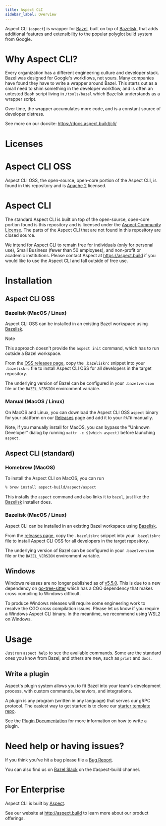 ```yaml
---
title: Aspect CLI
sidebar_label: Overview
---
```


Aspect CLI (`aspect`) is wrapper for [Bazel], built on top of [Bazelisk], that adds additional features and extensibility to the popular polyglot build system from Google.

# Why Aspect CLI?

Every organization has a different engineering culture and developer stack.
Bazel was designed for Google's workflows, not yours.
Many companies have found they have to write a wrapper around Bazel.
This starts out as a small need to shim something in the developer workflow, and is often an
untested Bash script living in `/tools/bazel` which Bazelisk understands as a wrapper script.

Over time, the wrapper accumulates more code, and is a constant source of developer distress.

See more on our docsite: <https://docs.aspect.build/cli/>

# Licenses

# Aspect CLI OSS

Aspect CLI OSS, the open-source, open-core portion of the Aspect CLI, is found in this repository and is [Apache 2](./LICENSE) licensed.

# Aspect CLI

The standard Aspect CLI is built on top of the open-source, open-core portion found is this repository and is licensed under the [Aspect Community License](./ASPECT_COMMUNITY_LICENSE). The parts of the Aspect CLI that are not found in this repository are closed source.

We intend for Aspect CLI to remain free for individuals (only for personal use), Small Business (fewer than 50 employees), and non-profit or academic institutions. Please contact Aspect at https://aspect.build if you would like to use the Aspect CLI and fall outside of free use.

# Installation

## Aspect CLI OSS

### Bazelisk (MacOS / Linux)

Aspect CLI OSS can be installed in an existing Bazel workspace using [Bazelisk].

> [!NOTE]
> This approach doesn't provide the `aspect init` command, which has to run outside a Bazel workspace.

From the [OSS releases page](https://github.com/aspect-build/aspect-cli/releases),
copy the `.bazeliskrc` snippet into your `.bazeliskrc` file to install Aspect CLI OSS for all developers in the target repository.

The underlying version of Bazel can be configured in your `.bazelversion` file or the `BAZEL_VERSION` environment variable.

### Manual (MacOS / Linux)

On MacOS and Linux, you can download the Aspect CLI OSS `aspect` binary for your platform on our
[Releases](https://github.com/aspect-build/aspect-cli/releases) page and add it to your `PATH` manually.

Note, if you manually install for MacOS, you can bypass the "Unknown Developer" dialog by running
`xattr -c $(which aspect)` before launching `aspect`.

## Aspect CLI (standard)

### Homebrew (MacOS)

To install the Aspect CLI on MacOS, you can run

```sh
% brew install aspect-build/aspect/aspect
```

This installs the `aspect` command and also links it to `bazel`, just like the [Bazelisk] installer does.

### Bazelisk (MacOS / Linux)

Aspect CLI can be installed in an existing Bazel workspace using [Bazelisk].

From the [releases page](https://docs.aspect.build/cli/releases/),
copy the `.bazeliskrc` snippet into your `.bazeliskrc` file to install Aspect CLI OSS for all developers in the target repository.

The underlying version of Bazel can be configured in your `.bazelversion` file or the `BAZEL_VERSION` environment variable.

## Windows

Windows releases are no longer published as of [v5.5.0](https://github.com/aspect-build/aspect-cli/releases/tag/5.5.0).
This is due to a new dependency on [go-tree-sitter](https://github.com/tree-sitter/tree-sitter-go)
which has a CGO dependency that makes cross compiling to Windows difficult.

To produce Windows releases will require some engineering work to resolve the CGO cross compilation issues.
Please let us know if you require a Windows Aspect CLI binary.
In the meantime, we recommend using WSL2 on Windows.

# Usage

Just run `aspect help` to see the available commands.
Some are the standard ones you know from Bazel, and others are new, such as `print` and `docs`.

## Write a plugin

Aspect's plugin system allows you to fit Bazel into your team's development process,
with custom commands, behaviors, and integrations.

A plugin is any program (written in any language) that serves our gRPC protocol.
The easiest way to get started is to clone our
[starter template repo](https://github.com/aspect-build/aspect-cli-plugin-template).

See the [Plugin Documentation](./plugins.md) for more information on how to write a plugin.

# Need help or having issues?

If you think you've hit a bug please file a [Bug Report](https://github.com/aspect-build/aspect-cli/issues/new/choose).

You can also find us on [Bazel Slack](https://slack.bazel.build/) on the #aspect-build channel.

# For Enterprise

Aspect CLI is built by [Aspect](http://aspect.build).

See our website at <http://aspect.build> to learn more about our product offerings.

[Bazel]: http://bazel.build
[Bazelisk]: https://github.com/bazelbuild/bazelisk
